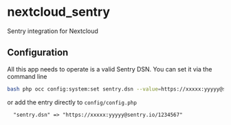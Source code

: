 # nextcloud_sentry
Sentry integration for Nextcloud

## Configuration

All this app needs to operate is a valid Sentry DSN. You can set it via the command line

```bash
bash php occ config:system:set sentry.dsn --value=https://xxxxx:yyyyy@sentry.io/1234567
```

or add the entry directly to `config/config.php`

```
  "sentry.dsn" => "https://xxxxx:yyyyy@sentry.io/1234567"
```
